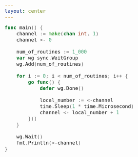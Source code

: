 ```yaml
---
layout: center
---
```


```go {all|2-3|13-15|all}
func main() {
	channel := make(chan int, 1)
	channel <- 0

	num_of_routines := 1_000
	var wg sync.WaitGroup
	wg.Add(num_of_routines)

	for i := 0; i < num_of_routines; i++ {
		go func() {
			defer wg.Done()

			local_number := <-channel
			time.Sleep(1 * time.Microsecond)
			channel <- local_number + 1
		}()
	}

	wg.Wait()
	fmt.Println(<-channel)
}
```

<style>
code {
	font-size: 16px;
}
</style>

